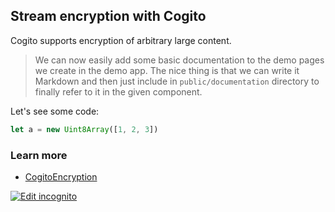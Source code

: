 ## Stream encryption with Cogito

Cogito supports encryption of arbitrary large content.

> We can now easily add some basic documentation to the demo pages
we create in the demo app. The nice thing is that we can write it
Markdown and then just include in `public/documentation` directory
to finally refer to it in the given component.

Let's see some code:

```javascript
let a = new Uint8Array([1, 2, 3])
```

### Learn more

- [CogitoEncryption](https://github.com/philips-software/cogito/blob/master/workspaces/cogito-encryption/Readme.md)

[![Edit incognito](https://codesandbox.io/static/img/play-codesandbox.svg)](https://codesandbox.io/s/lpoq7yx247)
